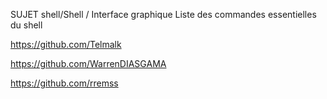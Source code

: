 SUJET shell/Shell / Interface graphique Liste des commandes essentielles du shell

https://github.com/Telmalk

https://github.com/WarrenDIASGAMA

https://github.com/rremss

